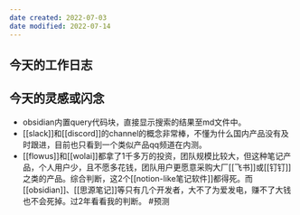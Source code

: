 ```yaml
---
date created: 2022-07-03
date modified: 2022-07-14
---
```


## 今天的工作日志

## 今天的灵感或闪念

- obsidian内置query代码块，直接显示搜索的结果至md文件中。
- [[slack]]和[[discord]]的channel的概念非常棒，不懂为什么国内产品没有及时跟进，目前也只看到一个类似产品qq频道在内测。
- [[flowus]]和[[wolai]]都拿了1千多万的投资，团队规模比较大，但这种笔记产品，个人用户少，且不愿多花钱，团队用户更愿意采购大厂[[飞书]]或[[钉钉]]之类的产品。综合判断，这2个[[notion-like笔记软件]]都得死。而[[obsidian]]、[[思源笔记]]等只有几个开发者，大不了为爱发电，赚不了大钱也不会死掉。过2年看看我的判断。 #预测
